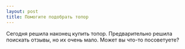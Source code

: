 ```yaml
---
layout: post 
title: Помогите подобрать топор 
--- 
```

Сегодня решила наконец купить топор. Предварительно решила поискать отзывы, но их очень мало. Может вы что-то посоветуете?